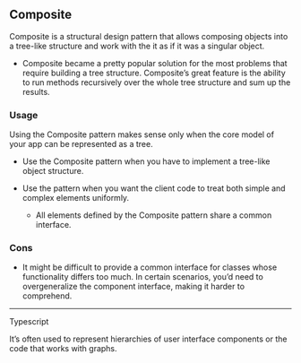 Composite
----------

Composite is a structural design pattern that allows composing objects into a tree-like structure and work with the it as if it was a singular object.

- Composite became a pretty popular solution for the most problems that require building a tree structure. Composite’s great feature is the ability to run methods recursively over the whole tree structure and sum up the results.

### Usage
Using the Composite pattern makes sense only when the core model of your app can be represented as a tree.

- Use the Composite pattern when you have to implement a tree-like object structure.

- Use the pattern when you want the client code to treat both simple and complex elements uniformly.
  - All elements defined by the Composite pattern share a common interface.

### Cons

- It might be difficult to provide a common interface for classes whose functionality differs too much. In certain scenarios, you’d need to overgeneralize the component interface, making it harder to comprehend.
----

Typescript

It’s often used to represent hierarchies of user interface components or the code that works with graphs.
